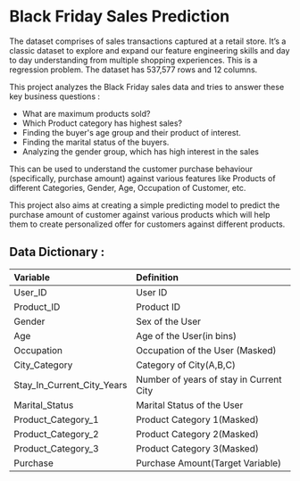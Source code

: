 # Black Friday Sales Prediction

The dataset comprises of sales transactions captured at a retail store. It’s a classic dataset to explore and expand our feature engineering skills and day to day understanding from multiple shopping experiences. This is a regression problem. The dataset has 537,577 rows and 12 columns.

This project analyzes the Black Friday sales data and tries to answer these key business questions :

- What are maximum products sold?
- Which Product category has highest sales?
- Finding the buyer's age group and their product of interest.
- Finding the marital status of the buyers.
- Analyzing the gender group, which has high interest in the sales

This can be used to understand the customer purchase behaviour (specifically, purchase amount) against various features like Products of different Categories, Gender, Age, Occupation of Customer, etc.

This project also aims at creating a simple predicting model to predict the purchase amount of customer against various products which will help them to create personalized offer for customers against different products.

## Data Dictionary :
| Variable                     | Definition                                |
| :----------------------------| :-----------------------------------------| 
| User_ID                      | User ID                                   | 
| Product_ID                   | Product ID                                |
| Gender                       | Sex of the User                           |
| Age                          | Age of the User(in bins)                  |
| Occupation                   | Occupation of the User (Masked)           |
| City_Category                | Category of City(A,B,C)                   |
| Stay_In_Current_City_Years   | Number of years of stay in Current City   |
| Marital_Status               | Marital Status of the User                |
| Product_Category_1           | Product Category 1(Masked)                |
| Product_Category_2           | Product Category 2(Masked)                |
| Product_Category_3           | Product Category 3(Masked)                |
| Purchase                     | Purchase Amount(Target Variable)          |
